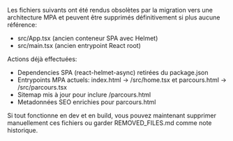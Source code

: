 Les fichiers suivants ont été rendus obsolètes par la migration vers une architecture MPA et peuvent être supprimés définitivement si plus aucune référence:

- src/App.tsx (ancien conteneur SPA avec Helmet)
- src/main.tsx (ancien entrypoint React root)

Actions déjà effectuées:
- Dependencies SPA (react-helmet-async) retirées du package.json
- Entrypoints MPA actuels: index.html -> /src/home.tsx et parcours.html -> /src/parcours.tsx
- Sitemap mis à jour pour inclure /parcours.html
- Metadonnées SEO enrichies pour parcours.html

Si tout fonctionne en dev et en build, vous pouvez maintenant supprimer manuellement ces fichiers ou garder REMOVED_FILES.md comme note historique.
